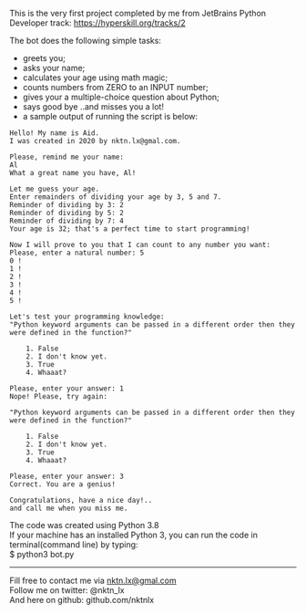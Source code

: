 This is the very first project completed by me from JetBrains Python Developer track: https://hyperskill.org/tracks/2

The bot does the following simple tasks:  
- greets you;  
- asks your name;  
- calculates your age using math magic;  
- counts numbers from ZERO to an INPUT number;  
- gives your a multiple-choice question about Python;  
- says good bye ..and misses you a lot!     
- a sample output of running the script is below:  
```
Hello! My name is Aid.
I was created in 2020 by nktn.lx@gmal.com.

Please, remind me your name:
Al
What a great name you have, Al!

Let me guess your age.
Enter remainders of dividing your age by 3, 5 and 7.
Reminder of dividing by 3: 2
Reminder of dividing by 5: 2
Reminder of dividing by 7: 4
Your age is 32; that's a perfect time to start programming!

Now I will prove to you that I can count to any number you want:
Please, enter a natural number: 5
0 !
1 !
2 !
3 !
4 !
5 !

Let's test your programming knowledge:
"Python keyword arguments can be passed in a different order then they were defined in the function?"

    1. False
    2. I don't know yet.
    3. True
    4. Whaaat?
    
Please, enter your answer: 1
Nope! Please, try again:

"Python keyword arguments can be passed in a different order then they were defined in the function?"

    1. False
    2. I don't know yet.
    3. True
    4. Whaaat?
    
Please, enter your answer: 3
Correct. You are a genius!

Congratulations, have a nice day!.. 
and call me when you miss me.

```

The code was created using Python 3.8  
If your machine has an installed Python 3, you can run the code in terminal(command line) by typing:   
$ python3 bot.py  



--------------------------------------------
Fill free to contact me via nktn.lx@gmal.com  
Follow me on twitter: @nktn_lx  
And here on github: github.com/nktnlx  